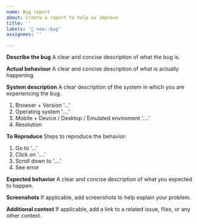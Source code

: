 ```yaml
---
name: Bug report
about: Create a report to help us improve
title: ''
labels: '🚨 new::bug'
assignees: ''

---
```


**Describe the bug**
A clear and concise description of what the bug is.

**Actual behaviour**
A clear and concise description of what is actually happening.

**System description**
A clear description of the system in which you are experiencing the bug.
1. Browser + Version '...'
2. Operating system '....'
3. Mobile + Device / Desktop / Emulated enviroment '....'
4. Resolution

**To Reproduce**
Steps to reproduce the behavior:
1. Go to '...'
2. Click on '....'
3. Scroll down to '....'
4. See error

**Expected behavior**
A clear and concise description of what you expected to happen.

**Screenshots**
If applicable, add screenshots to help explain your problem.

**Additional context**
If applicable, add a link to a related issue, files, or any other context.

